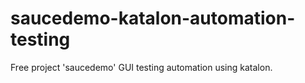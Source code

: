 # saucedemo-katalon-automation-testing
Free project 'saucedemo' GUI testing automation using katalon. 
